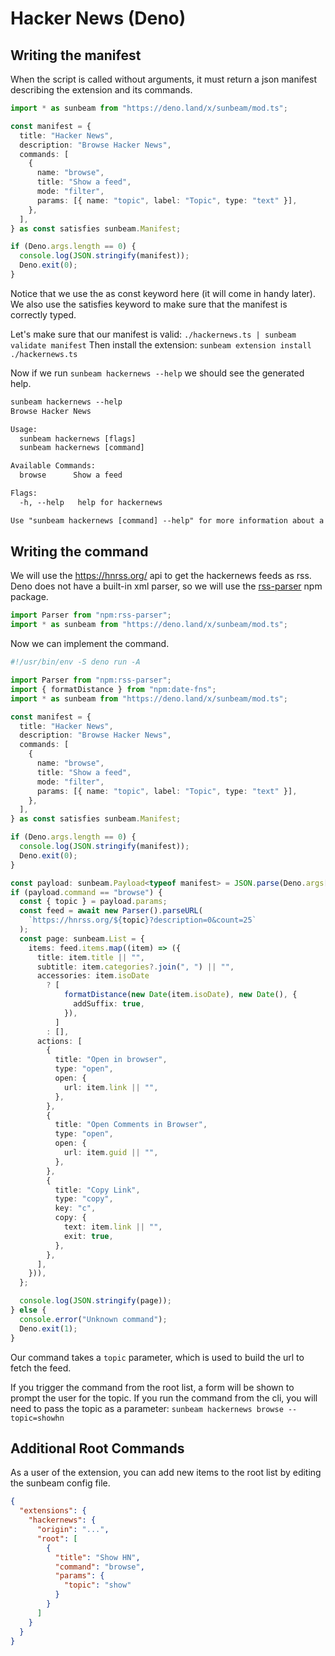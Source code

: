 # Hacker News (Deno)

## Writing the manifest

When the script is called without arguments, it must return a json manifest describing the extension and its commands.

```ts
import * as sunbeam from "https://deno.land/x/sunbeam/mod.ts";

const manifest = {
  title: "Hacker News",
  description: "Browse Hacker News",
  commands: [
    {
      name: "browse",
      title: "Show a feed",
      mode: "filter",
      params: [{ name: "topic", label: "Topic", type: "text" }],
    },
  ],
} as const satisfies sunbeam.Manifest;

if (Deno.args.length == 0) {
  console.log(JSON.stringify(manifest));
  Deno.exit(0);
}
```

Notice that we use the as const keyword here (it will come in handy later).
We also use the satisfies keyword to make sure that the manifest is correctly typed.

Let's make sure that our manifest is valid: `./hackernews.ts | sunbeam validate manifest`
Then install the extension: `sunbeam extension install ./hackernews.ts`

Now if we run `sunbeam hackernews --help` we should see the generated help.

```txt
sunbeam hackernews --help
Browse Hacker News

Usage:
  sunbeam hackernews [flags]
  sunbeam hackernews [command]

Available Commands:
  browse      Show a feed

Flags:
  -h, --help   help for hackernews

Use "sunbeam hackernews [command] --help" for more information about a command.
```

## Writing the command

We will use the <https://hnrss.org/> api to get the hackernews feeds as rss.
Deno does not have a built-in xml parser, so we will use the [rss-parser](https://www.npmjs.com/package/rss-parser) npm package.

```ts
import Parser from "npm:rss-parser";
import * as sunbeam from "https://deno.land/x/sunbeam/mod.ts";
```

Now we can implement the command.

```ts
#!/usr/bin/env -S deno run -A

import Parser from "npm:rss-parser";
import { formatDistance } from "npm:date-fns";
import * as sunbeam from "https://deno.land/x/sunbeam/mod.ts";

const manifest = {
  title: "Hacker News",
  description: "Browse Hacker News",
  commands: [
    {
      name: "browse",
      title: "Show a feed",
      mode: "filter",
      params: [{ name: "topic", label: "Topic", type: "text" }],
    },
  ],
} as const satisfies sunbeam.Manifest;

if (Deno.args.length == 0) {
  console.log(JSON.stringify(manifest));
  Deno.exit(0);
}

const payload: sunbeam.Payload<typeof manifest> = JSON.parse(Deno.args[0]);
if (payload.command == "browse") {
  const { topic } = payload.params;
  const feed = await new Parser().parseURL(
    `https://hnrss.org/${topic}?description=0&count=25`
  );
  const page: sunbeam.List = {
    items: feed.items.map((item) => ({
      title: item.title || "",
      subtitle: item.categories?.join(", ") || "",
      accessories: item.isoDate
        ? [
            formatDistance(new Date(item.isoDate), new Date(), {
              addSuffix: true,
            }),
          ]
        : [],
      actions: [
        {
          title: "Open in browser",
          type: "open",
          open: {
            url: item.link || "",
          },
        },
        {
          title: "Open Comments in Browser",
          type: "open",
          open: {
            url: item.guid || "",
          },
        },
        {
          title: "Copy Link",
          type: "copy",
          key: "c",
          copy: {
            text: item.link || "",
            exit: true,
          },
        },
      ],
    })),
  };

  console.log(JSON.stringify(page));
} else {
  console.error("Unknown command");
  Deno.exit(1);
}
```

Our command takes a `topic` parameter, which is used to build the url to fetch the feed.

If you trigger the command from the root list, a form will be shown to prompt the user for the topic.
If you run the command from the cli, you will need to pass the topic as a parameter: `sunbeam hackernews browse --topic=showhn`

## Additional Root Commands

As a user of the extension, you can add new items to the root list by editing the sunbeam config file.

```json
{
  "extensions": {
    "hackernews": {
      "origin": "...",
      "root": [
        {
          "title": "Show HN",
          "command": "browse",
          "params": {
            "topic": "show"
          }
        }
      ]
    }
  }
}
```
